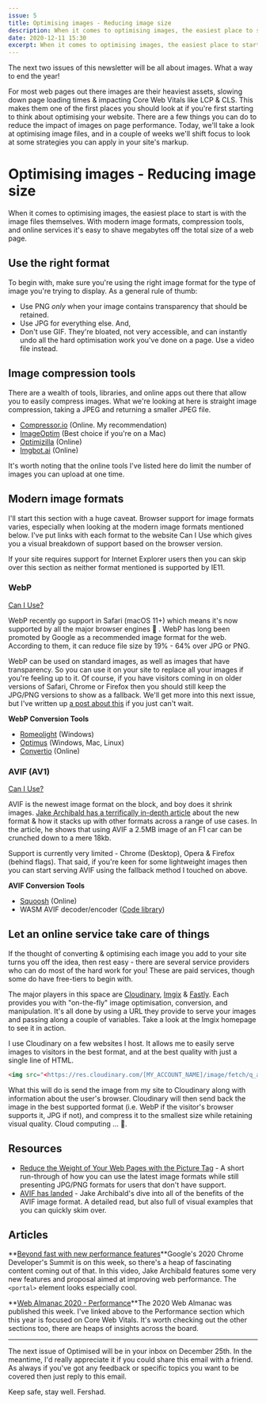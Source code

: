 ```yaml
---
issue: 5
title: Optimising images - Reducing image size
description: When it comes to optimising images, the easiest place to start is with the image files themselves. With modern image formats, compression tools, and online services it's easy to shave megabytes off the total size of a web page.
date: 2020-12-11 15:30
excerpt: When it comes to optimising images, the easiest place to start is with the image files themselves. With modern image formats, compression tools, and online services it's easy to shave megabytes off the total size of a web page.
---
```

The next two issues of this newsletter will be all about images. What a way to end the year!

For most web pages out there images are their heaviest assets, slowing down page loading times & impacting Core Web Vitals like LCP & CLS. This makes them one of the first places you should look at if you're first starting to think about optimising your website. There are a few things you can do to reduce the impact of images on page performance. Today, we'll take a look at optimising image files, and in a couple of weeks we'll shift focus to look at some strategies you can apply in your site's markup.

# **Optimising images - Reducing image size**

When it comes to optimising images, the easiest place to start is with the image files themselves. With modern image formats, compression tools, and online services it's easy to shave megabytes off the total size of a web page.

## **Use the right format**

To begin with, make sure you're using the right image format for the type of image you're trying to display. As a general rule of thumb:

- Use PNG *only* when your image contains transparency that should be retained.
- Use JPG for everything else. And,
- Don't use GIF. They're bloated, not very accessible, and can instantly undo all the hard optimisation work you've done on a page. Use a video file instead.

## **Image compression tools**

There are a wealth of tools, libraries, and online apps out there that allow you to easily compress images. What we're looking at here is straight image compression, taking a JPEG and returning a smaller JPEG file.

- [Compressor.io](http://compressor.io/) (Online. My recommendation)
- [ImageOptim](https://imageoptim.com/mac) (Best choice if you're on a Mac)
- [Optimizilla](https://imagecompressor.com/) (Online)
- [Imgbot.ai](https://www.imgbot.ai/compress-image) (Online)

It's worth noting that the online tools I've listed here do limit the number of images you can upload at one time.

## **Modern image formats**

I'll start this section with a huge caveat. Browser support for image formats varies, especially when looking at the modern image formats mentioned below. I've put links with each format to the website Can I Use which gives you a visual breakdown of support based on the browser version.

If your site requires support for Internet Explorer users then you can skip over this section as neither format mentioned is supported by IE11.

### **WebP**

[Can I Use?](https://caniuse.com/?search=webp)

WebP recently go support in Safari (macOS 11+) which means it's now supported by all the major browser engines 🎉 . WebP has long been promoted by Google as a recommended image format for the web. According to them, it can reduce file size by 19% - 64% over JPG or PNG.

WebP can be used on standard images, as well as images that have transparency. So you can use it on your site to replace all your images if you're feeling up to it. Of course, if you have visitors coming in on older versions of Safari, Chrome or Firefox then you should still keep the JPG/PNG versions to show as a fallback. We'll get more into this next issue, but I've written up [a post about this](https://www.fershad.com/blog/posts/reduce-page-weight-with-picture-tag/) if you just can't wait.

**WebP Conversion Tools**

- [Romeolight](http://romeolight.com/products/webpconv/) (Windows)
- [Optimus](https://github.com/Splode/optimus) (Windows, Mac, Linux)
- [Convertio](https://convertio.co/jpg-webp/) (Online)

### **AVIF (AV1)**

[Can I Use?](https://caniuse.com/?search=avif)

AVIF is the newest image format on the block, and boy does it shrink images. [Jake Archibald has a terrifically in-depth article](https://jakearchibald.com/2020/avif-has-landed/) about the new format & how it stacks up with other formats across a range of use cases. In the article, he shows that using AVIF a 2.5MB image of an F1 car can be crunched down to a mere 18kb.

Support is currently very limited - Chrome (Desktop), Opera & Firefox (behind flags). That said, if you're keen for some lightweight images then you can start serving AVIF using the fallback method I touched on above.

**AVIF Conversion Tools**

- [Squoosh](https://squoosh.app/) (Online)
- WASM AVIF decoder/encoder ([Code library](https://github.com/saschazar21/webassembly/tree/master/packages/avif))

## **Let an online service take care of things**

If the thought of converting & optimising each image you add to your site turns you off the idea, then rest easy - there are several service providers who can do most of the hard work for you! These are paid services, though some do have free-tiers to begin with.

The major players in this space are [Cloudinary](https://cloudinary.com/), [Imgix](https://www.imgix.com/) & [Fastly](https://www.fastly.com/products/web-and-mobile-performance/image-optimization). Each provides you with "on-the-fly" image optimisation, conversion, and manipulation. It's all done by using a URL they provide to serve your images and passing along a couple of variables. Take a look at the Imgix homepage to see it in action.

I use Cloudinary on a few websites I host. It allows me to easily serve images to visitors in the best format, and at the best quality with just a single line of HTML.

```html
<img src="<https://res.cloudinary.com/[MY_ACCOUNT_NAME]/image/fetch/q_auto,f_auto/https://www.mysite.com/logo.jpg>" alt="Don't forget it, fam">
```

What this will do is send the image from my site to Cloudinary along with information about the user's browser. Cloudinary will then send back the image in the best supported format (i.e. WebP if the visitor's browser supports it, JPG if not), and compress it to the smallest size while retaining visual quality. Cloud computing ... 🤯.

## **Resources**

- [Reduce the Weight of Your Web Pages with the Picture Tag](https://www.fershad.com/blog/posts/reduce-page-weight-with-picture-tag/) - A short run-through of how you can use the latest image formats while still presenting JPG/PNG formats for users that don't have support.
- [AVIF has landed](https://jakearchibald.com/2020/avif-has-landed/) - Jake Archibald's dive into all of the benefits of the AVIF image format. A detailed read, but also full of visual examples that you can quickly skim over.

## **Articles**

**[Beyond fast with new performance features](https://www.youtube.com/watch?v=Z6wjUOSh9Tk)**Google's 2020 Chrome Developer's Summit is on this week, so there's a heap of fascinating content coming out of that. In this video, Jake Archibald features some very new features and proposal aimed at improving web performance. The `<portal>` element looks especially cool.

**[Web Almanac 2020 - Performance](https://almanac.httparchive.org/en/2020/performance)**The 2020 Web Almanac was published this week. I've linked above to the Performance section which this year is focused on Core Web Vitals. It's worth checking out the other sections too, there are heaps of insights across the board.

---

The next issue of Optimised will be in your inbox on December 25th. In the meantime, I'd really appreciate it if you could share this email with a friend. As always if you've got any feedback or specific topics you want to be covered then just reply to this email.

Keep safe, stay well. 
Fershad.